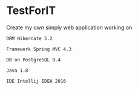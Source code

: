 # TestForIT

Create my own simply web application working on 

    ORM Hibernate 5.2
  
    Framework Spring MVC 4.3
  
    DB on PostgreSQL 9.4
  
    Java 1.8
  
    IDE Intellij IDEA 2016
